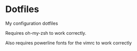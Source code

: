 # Dotfiles
My configuration dotfiles

Requires oh-my-zsh to work correctly.

Also requires powerline fonts for the vimrc to work correctly
